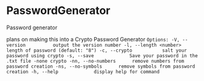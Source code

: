 # PasswordGenerator
Password generator

plans on making this into a Crypto Password Generator
`
Options:
  -V, --version          output the version number
  -l, --length <number>  length of password (default: "8")
  -c, --crypto           salt your password using crypto
  -s, --save             Save your password in the .txt file -none crypto
  -nn, --no-numbers      remove numbers from password creation
  -ns, --no-symbols      remove symbols from password creation
  -h, --help             display help for command
`
